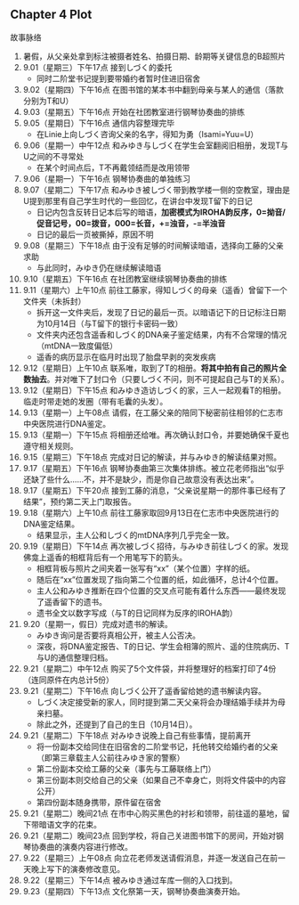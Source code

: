 ## Chapter 4 Plot

故事脉络

1. 暑假，从父亲处拿到标注被摄者姓名、拍摄日期、龄期等关键信息的B超照片
2. 9.01（星期三）下午17点 接到しづく的委托
   * 同时二阶堂书记提到要带婚约者暂时住进旧宿舍
3. 9.02（星期四）下午16点 在图书馆的某本书中翻到母亲与某人的通信（落款分别为T和U）
4. 9.03（星期五）下午16点 开始在社团教室进行钢琴协奏曲的排练
5. 9.05（星期日）下午16点 通信内容整理完毕
    * 在Linie上向しづく咨询父亲的名字，得知为勇（Isami=Yuu=U）
6. 9.06（星期一）中午12点 和みゆき与しづく在学生会室翻阅旧相册，发现T与U之间的不寻常处
    * 在某个时间点后，T不再戴领结而是改用领带
7. 9.06（星期一）下午16点 钢琴协奏曲的单独练习
8. 9.07（星期二）下午17点 和みゆき被しづく带到教学楼一侧的空教室，理由是U提到那里有自己学生时代的一些回忆，在讲台中发现T留下的日记
    * 日记内包含反转日记本后写的暗语，**加密模式为IROHA韵反序，0=拗音/促音记号，00=拨音，000=长音，+=浊音，-=半浊音**
    * 日记的最后一页被撕掉，原因不明
9. 9.08（星期三）下午18点 由于没有足够的时间解读暗语，选择向工藤的父亲求助
    * 与此同时，みゆき仍在继续解读暗语
10. 9.10（星期五）下午16点 在社团教室继续钢琴协奏曲的排练
11. 9.11（星期六）上午10点 前往工藤家，得知しづく的母亲（遥香）曾留下一个文件夹（未拆封）
    * 拆开这一文件夹后，发现了日记的最后一页。以暗语记下的日记标注日期为10月14日（与T留下的银行卡密码一致）
    * 文件夹内还包含遥香和しづく的DNA亲子鉴定结果，内有不合常理的情况（mtDNA一致度偏低）
    * 遥香的病历显示在临月时出现了胎盘早剥的突发疾病
12. 9.12（星期日）上午10点 联系唯，取到了T的相册。**将其中拍有自己的照片全数抽去**。并对唯下了封口令（只要しづく不问，则不可提起自己与T的关系）。
13. 9.12（星期日）下午15点 和みゆき造访しづく的家，三人一起观看T的相册。临走时带走她的发圈（带有毛囊的头发）。
14. 9.13（星期一）上午08点 请假，在工藤父亲的陪同下秘密前往相邻的仁志市中央医院进行DNA鉴定。
15. 9.13（星期一）下午15点 将相册还给唯。再次确认封口令，并要她确保千夏也遵守相关规则。
16. 9.15（星期三）下午18点 完成对日记的解读，并与みゆき的解读结果对照。
17. 9.17（星期五）下午16点 钢琴协奏曲第三次集体排练。被立花老师指出“似乎还缺了些什么……不，并不是缺少，而是你自己故意没有表达出来”。
18. 9.17（星期五）下午20点 接到工藤的消息，“父亲说星期一的那件事已经有了结果”，预约第二天上门取报告。
19. 9.18（星期六）上午10点 前往工藤家取回9月13日在仁志市中央医院进行的DNA鉴定结果。
    * 结果显示，主人公和しづく的mtDNA序列几乎完全一致。
20. 9.19（星期日）下午14点 再次被しづく招待，与みゆき前往しづく的家。发现佛龛上遥香的相框背后有一个用笔写下的箭头。
    * 相框背板与照片之间夹着一张写有“xx”（某个位置）字样的纸。
    * 随后在“xx”位置发现了指向第二个位置的纸，如此循环，总计4个位置。
    * 主人公和みゆき推断在四个位置的交叉点可能有着什么东西——最终发现了遥香留下的遗书。
    * 遗书全文以数字写成（与T的日记同样为反序的IROHA韵）
21. 9.20（星期一，假日）完成对遗书的解读。
    * みゆき询问是否要将真相公开，被主人公否决。
    * 深夜，将DNA鉴定报告、T的日记、学生会相簿的照片、遥的住院病历、T与U的通信整理归档。
22. 9.21（星期二）中午12点 购买了5个文件袋，并将整理好的档案打印了4份（连同原件在内总计5份）
23. 9.21（星期二）下午16点 向しづく公开了遥香留给她的遗书解读内容。
    * しづく决定接受新的家人，同时提到第二天父亲将会办理结婚手续并为母亲扫墓。
    * 除此之外，还提到了自己的生日（10月14日）。
24. 9.21（星期二）下午18点 对みゆき说晚上自己有些事情，提前离开
    * 将一份副本交给同住在旧宿舍的二阶堂书记，托他转交给婚约者的父亲（即第三章载主人公前往みゆき家的警察）
    * 第二份副本交给工藤的父亲（事先与工藤联络上门）
    * 第三份副本则交给自己的父亲（如果自己不幸身亡，则将文件袋中的内容公开）
    * 第四份副本随身携带，原件留在宿舍
25. 9.21（星期二）晚间21点 在市中心购买黑色的衬衫和领带，前往遥的墓地，留下带暗语文字的花束。
26. 9.21（星期二）晚间23点 回到学校，将自己关进图书馆下的房间，开始对钢琴协奏曲的演奏内容进行修改。
27. 9.22（星期三）上午08点 向立花老师发送请假消息，并逐一发送自己在前一天晚上写下的演奏修改意见。
28. 9.22（星期三）下午14点 被みゆき通过车库一侧的入口找到。
29. 9.23（星期四）下午13点 文化祭第一天，钢琴协奏曲演奏开始。
